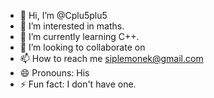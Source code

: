 - 👋 Hi, I’m @Cplu5plu5
- 👀 I’m interested in maths.
- 🌱 I’m currently learning C++.
- 💞️ I’m looking to collaborate on 
- 📫 How to reach me siplemonek@gmail.com
- 😄 Pronouns: His
- ⚡ Fun fact: I don't have one.

<!---
Cplu5plu5/Cplu5plu5 is a ✨ special ✨ repository because its `README.md` (this file) appears on your GitHub profile.
You can click the Preview link to take a look at your changes.
--->

